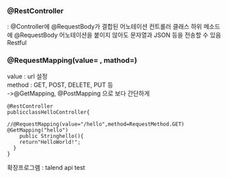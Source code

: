### @RestController
: @Controller에 @RequestBody가 결합된 어노테이션
컨트롤러 클래스 하위 메소드에 @RequestBody 어노테이션을 붙이지 않아도 문자열과 JSON 등을 전송할 수 있음
Restful

### @RequestMapping(value= , mathod=)
value : url 설정  
method : GET, POST, DELETE, PUT 등  
->@GetMapping, @PostMapping 으로 보다 간단하게  

```
@RestController
publicclassHelloController{

//@RequestMapping(value="/hello",method=RequestMethod.GET)
@GetMapping("hello")
    public Stringhello(){
    return"HelloWorld!";
  }
}
```

확장프로그램 : talend api test
